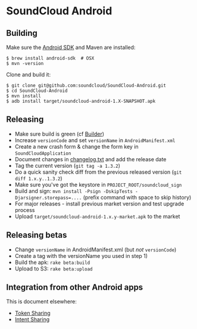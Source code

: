 # SoundCloud Android

## Building

Make sure the [Android SDK][] and Maven are installed:

    $ brew install android-sdk  # OSX
    $ mvn -version

Clone and build it:

    $ git clone git@github.com:soundcloud/SoundCloud-Android.git
    $ cd SoundCloud-Android
    $ mvn install
    $ adb install target/soundcloud-android-1.X-SNAPSHOT.apk

## Releasing

  * Make sure build is green (cf [Builder][])
  * Increase `versionCode` and set `versionName` in `AndroidManifest.xml`
  * Create a new crash form & change the form key in `SoundCloudApplication`
  * Document changes in [changelog.txt][] and add the release date
  * Tag the current version (`git tag -a 1.3.2`)
  * Do a quick sanity check diff from the previous released version (`git diff 1.x.y..1.3.2`)
  * Make sure you've got the keystore in `PROJECT_ROOT/soundcloud_sign`
  * Build and sign: `mvn install -Psign -DskipTests -Djarsigner.storepass=....` (prefix
  command with space to skip history)
  * For major releases - install previous market version and test upgrade
  process
  * Upload `target/soundcloud-android-1.x.y-market.apk` to the market

## Releasing betas

  * Change `versionName` in AndroidManifest.xml (but *not* `versionCode`)
  * Create a tag with the versionName you used in step 1)
  * Build the apk: `rake beta:build`
  * Upload to S3: `rake beta:upload`

## Integration from other Android apps

This is document elsewhere:

  * [Token Sharing][]
  * [Intent Sharing][]


[Android SDK]: http://developer.android.com/sdk/index.html
[Builder]: http://builder.soundcloud.com/view/Android/job/soundcloud-android/
[changelog.txt]: https://github.com/soundcloud/SoundCloud-Android/blob/master/res/raw/changelog.txt
[Token Sharing]: https://github.com/soundcloud/android-token-sharing
[Intent Sharing]: https://github.com/soundcloud/android-intent-sharing
